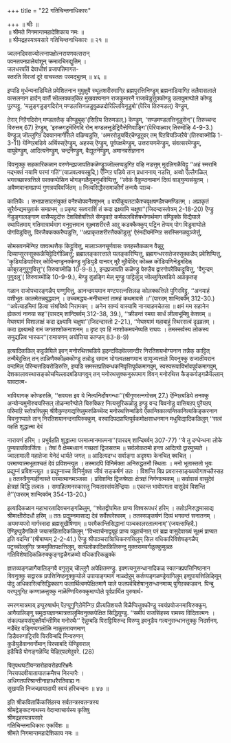 +++
title = "22 गतिचिन्तनाधिकारः"

+++
॥ श्रीः ॥  
॥ श्रीमते निगमान्तमहादेशिकाय नमः ॥  
॥ श्रीमद्रहस्यत्रयसारे गतिचिन्तनाधिकारः ॥ २१ ॥  
  
  
ज्वलनदिवसज्योत्स्नापक्षोत्नरायणवत्सरान्  
पवनतपनप्रालेयांशून् क्रमादचिरद्युतिम् ।  
जलधरपतिं देवाधीशं प्रजापतिमागत-  
स्तरति विरजां दूरे वाचस्ततः परमद्भुतम् ॥ ४६ ॥

इप्पडि मूर्धन्यनाडियिले प्रवेशितनान मुमुक्षुवै स्थूलशरीरमागिऱ ब्रह्मपुरत्तिनिण्ड्रुम् ब्रह्मनाडियागिऱ तलैवासलाले वत्सलनान हार्दन् वार्त्तै सॊल्लक्कऱ्‌किऱ मुखवश्यनान राजकुमारनै राजावॆडुत्तुक्कॊण्डु उलावुमाप्पोले कॊण्डु पुऱप्पट्टु, 'मन्नुङ्गडुङ्गदिरोन् मण्डलत्तिनन्नडुवुळन्नदोरिल्लियिनूडुबो'(पॆरिय तिरुमडल्) यॆण्ड्रुम्,

तेरार् निऱैगदिरोन् मण्डलत्तैक् कीण्डुबुक्'(सिऱिय तिरुमडल्.) कॆण्ड्रुम्, 'सण्डमण्डलत्तिनूडुसॆन्”( तिरुच्चन्द विरुत्तम् 67) ऱॆण्ड्रुम्, 'इरुळगट्रुमॆरिगदि रोन् मण्डलत्तूडेट्रिवैत्तेणिवाङ्गि'(पॆरियाऴ्वार् तिरुमॊऴि 4-9-3.) यॆण्ड्रुञ् जॊल्लुगिऱ देवयानमार्गत्तिले वऴिप्पडुत्ति, 'अमररोडुयर्विऱ्‌चॆण्ड्रऱुवर् तम् पिऱवियञ्जिऱैये'(तिरुवाय्मॊऴि 1-3-11) यॆन्गिऱबडिये अर्चिस्स्ऎण्ड्रुम्, अहस्स् ऎण्ड्रुम्, पूर्वपक्षमॆण्ड्रुम्, उत्तरायणमॆण्ड्रुम्, संवत्सरमॆण्ड्रुम्, वायुवॆण्ड्रुम्, आदित्यनॆण्ड्रुम्, चन्द्रनॆण्ड्रुम्, वैद्युतनॆण्ड्रुम्, अमानवसंज्ञनान

विवनुक्कु सहकारिकळान वरुणेन्द्रप्रजापतिकळॆण्ड्रुञ्जॊल्लप्पडुगिऱ वऴि नडत्तुम् मुदलिगळैयिट्टु ‘‘अहं स्मरामि मद्भक्तं नयामि परमां गतिं’’(याञवल्क्यस्म्रुदि,) ऎन्गिऱ पडिये तान् प्रधाननाय् नडत्ति, अव्वो ऎल्लैगळिल् भगवच्छास्त्रत्तिले परक्कप्पेसिन भोगङ्गळैयुमनुभविप्पित्तु, ‘‘लोकं वैकुण्ठनामानं दिव्यं षाड्गुण्यसंयुतम् । अवैष्णवानामप्राप्यं गुणत्रयविवर्जितम् ॥ नित्यसिद्धैस्समाकीर्णं तन्मयैः पाञ्च-

कालिकैः । सभाप्रासादसंयुक्तं वनैश्चोपवनैश्शुभम् ॥ वापीकूपतटाकैश्चवृक्षषण्डैश्चमण्डितम् । अप्राकृतं सुरैर्वन्द्यमयुतार्क समप्रभम् ॥ प्रकृष्ट सत्वराशिं तं कदा द्रक्ष्यामि चक्षुषा’’(जिदन्दास्तोत्रम् 2-18-20) ऎण्ड्रु नॆडुङ्गालङ्गाण वासैप्पट्टदॊरु देशविशेषत्तिले सॆण्ड्रवाऱे कर्मफलविशेषभोगार्थमाग वण्ड्रिक्के विद्यैयाले स्थापितमाय् गतिमात्रार्थमाग वनुवृत्तमान सूक्ष्मशरीरत्तै आऱु कडक्कैक्कुप् पट्रिन तॆप्पम् पोग विडुमाप्पोले पोगविडुवित्तु, विरजैक्कक्करैप्पडुत्ति, ‘‘अप्राकृतशरीरत्तैक्कॊडुत्तु' ऐरंमदीयमॆन्गिऱ सरस्सिनळवुञ्जेर्त्तु,

सोमसवनमॆन्गिऱ वश्वत्थत्तैक् किट्टुवित्तु, मालाञ्जनचूर्णवासः पणहस्तैकळान वैन्नूऱु दिव्याप्सुरस्सुक्कळैयिट्टॆदिर्गॊळ्वित्तु; ब्रह्मालङ्कारत्ताले यलङ्करिप्पित्तु, ब्रह्मगन्धरसतेजस्सुक्कळैप् प्रवेशिप्पित्तु, 'कुडियडियारिवर् कोविन्दण्ड्रनक्कॆण्ड्रु मुडियुडै वानवर् मुऱै मुऱैयॆदिर् कॊळ्ळ कॊडियणिनॆडुमदिळ् कोबुरङ्गुऱुगुवित्तु”( तिरुवाय्मॊऴि 10-9-8.), इन्द्रप्रजापति कळॆण्ड्रु पेरुडैय द्वारगोपरैक्किट्टुवित्तु, 'वैगुन्दम् पुगुदलु'( तिरुवाय्मॊऴि 10-9-9.), मॆण्ड्रु तुडङ्गि मेल् मूण्ड्रु पाट्टिलुञ् जॊल्लुगिऱबडिये अप्राकृतङ्

गळान राजोपचारङ्गळैप् पण्णुवित्तु, आनन्दमयमान मण्टपरत्नत्तिलऴ कोलक्कत्तिले पुगिरविट्टु, ‘‘अनयाहं वशीभूतः कालमेतन्नबुद्धवान् । उच्चमद्ध्य-मनीचान्तां तामहं कथमावसे ॥’’(पारदम् शान्दिबर्वम् 312-30.) ‘‘अपेत्याहमिमां हित्वा संश्रयिष्ये निरामयम् । अनेन साम्यं यास्यामि नानयाहमचेतसा ॥ क्षमं मम सहानेन ह्येकत्वं नानया सह’’(पारदम् शान्दिबर्वम् 312-38, 39.), ‘‘क्रीडन्तं रमया सार्धं लीलाभूमिषु केशवम् ॥ मेघश्यामं विशालाक्षं कदा द्रक्ष्यामि चक्षुषा’’(जिदन्दास्तो 2-21.), ‘‘मेघश्यामं महाबाहुं स्थिरसत्वं दृढव्रतम् । कदा द्रक्ष्यामहे रामं जगतश्शोकनाशनम् ॥ दृष्ट एव हि नश्शोकमपनेष्यति राघवः । तमस्सर्वस्य लोकस्य समुद्यन्निव भास्कर’’(रामायणम् अयोत्तिया काण्डम् 83-8-9)

इत्यादिकळिल् कट्टळैयिले इवन् मनोरथित्तबडिये इऴन्दविऴवॆल्लान्दीर निरतिशयभोग्यनान तन्नैक् काट्टित् तन्मैबॆऱुत्तित् तन् ताळिणैक्कीऴ्क्कॊण्डु तन्नोडु समान भोगत्वलक्षणमान सायुज्यत्ताले यिवनुक्कु सजातीयरान वन्दमिल् पेरिन्बत्तडियरोडिरुत्ति, इप्पडि समस्तप्रतिबन्धकनिवृत्तिपूर्वकमागवुम्, स्वस्वरूपाविर्भावपूर्वकमागवुम्, देशकालावस्थासङ्कोचमिल्लादबडियागवुम् तन् मनोरथत्तुक्कनुरूपमाग विवन् मनोरथित्त कैङ्कर्यङ्गळैयॆल्लाम् यावदात्म-

भावियागक् कॊण्डरुळि, ‘‘सवयस इव ये नित्यनिर्दोषगन्धाः’’(श्रीगुणरत्नगोसम् 27.) ऎन्गिऱबडिये तनक्कु अन्योन्यमुमॊरुवयस्सिल् तोऴन्मारैप्पोले यिरुक्किऱ नित्यसूरिकळोडु इण्ड्रु वन्द यिवनोडु वासियऱप् पुरैयऱप् परिमाऱि स्तोत्रत्तिलुम् श्रीवैकुण्ठगद्यत्तिलुमरुळिच्चॆय्द मनोरथत्तिन्बडिये ऐकान्तिकात्यन्तिकनित्यकिङ्करनान विवनुगप्पाले तान् निरतिशयानन्दनायिरुक्कुम्. वस्वादिपदप्राप्तिपूर्वकमोक्षसाधनमान मधुविद्यादिकळिलुम् ‘‘सत्वं वहति शुद्धात्मा देवं

नारायणं हरिम् । प्रभुर्वहति शुद्धात्मा परमात्मानमात्मना’’(पारदम् शान्दिबर्वम् 307-77) ‘‘ये तु दग्धेन्धना लोके पुण्यपापविवर्जिताः । तेषां वै क्षेममध्वानं गच्छतां द्विजसत्तम ॥ सर्वलोकतमो हन्ता आदित्यो द्वारमुच्यते । ज्वालामाली महातेजा येनेदं धार्यते जगत् ॥ आदित्यदग्ध सर्वाङ्गा अदृश्याः केनचित् क्वचित् । परमाण्वात्मभूताश्चतं देवं प्रविशन्त्युत । तस्मादपि विनिर्मक्ता अनिरुद्धतनौ स्थिताः । मनो भूतास्ततो भूयः प्रद्युम्नं प्रविशन्त्युत ॥ प्रद्युम्नाच्च विनिर्मुक्ता जीवं सङ्कर्षणं ततः । विशन्ति विप्र प्रवरास्साङ्ख्ययोगाश्चतैस्सह ॥ ततस्त्रैगुण्यहीनास्ते परमात्मानमञ्जसा । प्रविशन्ति द्विजश्रेष्ठाः क्षेत्रज्ञं निर्गणात्मकम् ॥ सर्वावासं वासुदेवं क्षेत्रज्ञं विद्धि तत्वतः । समाहितमनस्कास्तु नियतास्संयतेन्द्रियाः ॥ एकान्त भावोपगता वासुदेवं विशन्ति ते’’(पारदम् शान्दिबर्वम् 354-13-20.)

इत्यादिकळान महाभारतादिवचनङ्गळिलुम्, ‘‘श्वेतद्वीपमितः प्राप्य विश्वरूपधरं हरिम् । ततोऽनिरुद्धमासाद्य श्रीमत्क्षीरोदधौ हरिम् ॥ ततः प्रद्युम्नमासाद्य देवं सर्वेश्वरेश्वरम् । ततस्सङ्कर्षणं दिव्यं भगवन्तं सनातनम् । अयमप्यपरो मार्गस्सदा ब्रह्मसुखैषिणाम् ॥ परमैकान्तिसिद्धानां पञ्चकालरतात्मनाम्’’(जयत्सम्हिदै.) ऎण्ड्रिप्पुडैगळिले जयत्संहितादिकळिलुम् ‘‘विभवार्चनाद्वयूहं प्राप्य व्यूहार्चनात् परं ब्रह्म वासुदेवाख्यं सूक्ष्मं प्राप्यत इति वदन्ति’’(श्रीबाष्यम् 2-2-41.) ऎण्ड्रु श्रीपाञ्चरात्रिाधिकरणत्तिलुम् सिल वधिकारिविशेषङ्गळैप् पट्रच्चॊल्लुगिऱ क्रममुक्तिपक्षत्तिलुम्, सत्यलोकादिकळिलिरुन्दु मुक्तरामवर्गळुक्कुमुळ्ळ गतिविशेषादिकळिरुक्कुङ्गट्टळैगळव्वो वधिकारिकळुक्के

ज्ञातव्यङ्गळागैयालिङ्गवै वगुत्तुच् चॊल्लुगै अपेक्षितमण्ड्रु. इक्गत्यनुसन्धानादिकळ् स्वतन्त्रप्रपत्तिनिष्ठनान विवनुक्कु सद्वारक प्रपत्तिनिष्ठनुक्कुप्पोले उपायाङ्गमाग नाळ्दोऱुम् कर्तव्यङ्गळण्ड्रेयागिलुम् इव्वुपायत्तिलिऴियुम् पोदु अधिकारित्वसिद्धिक्काग फलार्थित्वमपेक्षितमागै याले फलपर्वविशेषानुसन्धानमाय्प् पुगिऱक्कडवन. पिन्बु वरप्पुगुगिऱ कण्णाळत्तुक्कु नाळॆण्णियिरुक्कुमाप्पोले पूर्वप्रार्थित पुरुषार्थ-

स्मरणमात्रमाय् इप्पुरुषार्थम् पॆऱप्पुगुगिऱोमॆन्गिऱ प्रीत्यतिशयत्तै विळैप्पित्तुक्कॊण्डु स्वयंप्रयोजनमायिरुक्कुम्. आगैयालिङ्गु समुदायज्ञानमात्रत्तालुमिवनुक्कपेक्षित सिद्धियुण्डु. ‘‘समीपं राजसिंहस्य रामस्य विदितात्मनः । संकल्पहयसंयुक्तैर्यान्तीमिव मनोरथैः’’ ऎन्नुम्बडि पिराट्टियिरुन्द विरुप्पु इवनुडैय गत्यनुसन्धानत्तुक्कु निदर्शनम्.  
 नडैबॆऱ वङ्गिप्पगलॊळि नाळुत्तरायणमाण्  
 डिडैवरुगाट्रिरवि यिरविन्बदि मिन्वरुणन्  
 कुडैयुडैवानवर्गोमान् पिरसाबदि यॆण्ड्रिवराल्  
 इडैयिडै पोगङ्गळॆय्दि यॆऴिऱ्‌पदमेऱुवरे. (28)

पितृपथघटीयन्त्रारोहावरोहपरिभ्रमैः  
निरयपदवीयातायातक्रमैश्च निरन्तरैः ।  
अधिगतपरिश्रान्तीनाज्ञाधरैरतिवाह्य नः  
सुखयति निजच्छायादायी स्वयं हरिचन्दनः ॥ ४७ ॥  
  
इति श्रीकवितार्किकसिंहस्य सर्वतन्त्रस्वतन्त्रस्य  
श्रीमद्वेङ्कटनाथस्य वेदान्ताचार्यस्य कृतिषु  
श्रीमद्रहस्यत्रयसारे  
गतिचिन्तनाधिकारः एकविंशः ॥  
श्रीमते निगमान्तमहादेशिकाय नमः ॥